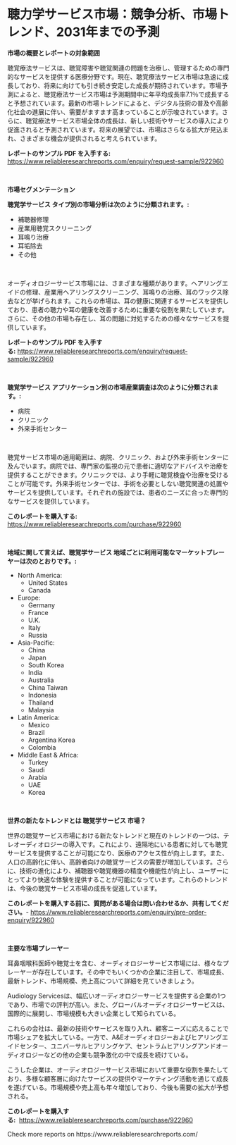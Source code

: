<p><h1>聴力学サービス市場：競争分析、市場トレンド、2031年までの予測</h1></p><p><strong>市場の概要とレポートの対象範囲</strong></p>
<p><p>聴覚療法サービスは、聴覚障害や聴覚関連の問題を治療し、管理するための専門的なサービスを提供する医療分野です。現在、聴覚療法サービス市場は急速に成長しており、将来に向けても引き続き安定した成長が期待されています。市場予測によると、聴覚療法サービス市場は予測期間中に年平均成長率7.1％で成長すると予想されています。最新の市場トレンドによると、デジタル技術の普及や高齢化社会の進展に伴い、需要がますます高まっていることが示唆されています。さらに、聴覚療法サービス市場全体の成長は、新しい技術やサービスの導入により促進されると予測されています。将来の展望では、市場はさらなる拡大が見込まれ、さまざまな機会が提供されると考えられています。</p></p>
<p><strong>レポートのサンプル PDF を入手する:</strong> <a href="https://www.reliableresearchreports.com/enquiry/request-sample/922960">https://www.reliableresearchreports.com/enquiry/request-sample/922960</a></p>
<p>&nbsp;</p>
<p><strong>市場セグメンテーション</strong></p>
<p><strong>聴覚学サービス タイプ別の市場分析は次のように分類されます。:</strong></p>
<p><ul><li>補聴器修理</li><li>産業用聴覚スクリーニング</li><li>耳鳴り治療</li><li>耳垢除去</li><li>その他</li></ul></p>
<p>&nbsp;</p>
<p><p>オーディオロジーサービス市場には、さまざまな種類があります。ヘアリングエイドの修理、産業用ヘアリングスクリーニング、耳鳴りの治療、耳のワックス除去などが挙げられます。これらの市場は、耳の健康に関連するサービスを提供しており、患者の聴力や耳の健康を改善するために重要な役割を果たしています。さらに、その他の市場も存在し、耳の問題に対処するための様々なサービスを提供しています。</p></p>
<p><strong>レポートのサンプル PDF を入手する:</strong>&nbsp;<a href="https://www.reliableresearchreports.com/enquiry/request-sample/922960">https://www.reliableresearchreports.com/enquiry/request-sample/922960</a></p>
<p>&nbsp;</p>
<p><strong> 聴覚学サービス アプリケーション別の市場産業調査は次のように分類されます。:</strong></p>
<p><ul><li>病院</li><li>クリニック</li><li>外来手術センター</li></ul></p>
<p>&nbsp;</p>
<p><p>聴覚サービス市場の適用範囲は、病院、クリニック、および外来手術センターに及んでいます。病院では、専門家の監視の元で患者に適切なアドバイスや治療を提供することができます。クリニックでは、より手軽に聴覚検査や治療を受けることが可能です。外来手術センターでは、手術を必要としない聴覚関連の処置やサービスを提供しています。それぞれの施設では、患者のニーズに合った専門的なサービスを提供しています。</p></p>
<p><strong>このレポートを購入する:</strong>&nbsp; <a href="https://www.reliableresearchreports.com/purchase/922960">https://www.reliableresearchreports.com/purchase/922960</a></p>
<p>&nbsp;</p>
<p><strong>地域に関して言えば、聴覚学サービス 地域ごとに利用可能なマーケットプレーヤーは次のとおりです。:</strong></p>
<p><ul>
    <li>
        North America:
        <ul>
            <li>United States</li>
            <li>Canada</li>
        </ul>
    </li>
    <li>
        Europe:
        <ul>
            <li>Germany</li>
            <li>France</li>
            <li>U.K.</li>
            <li>Italy</li>
            <li>Russia</li>
        </ul>
    </li>
    <li>
        Asia-Pacific:
        <ul>
            <li>China</li>
            <li>Japan</li>
            <li>South Korea</li>
            <li>India</li>
            <li>Australia</li>
            <li>China Taiwan</li>
            <li>Indonesia</li>
            <li>Thailand</li>
            <li>Malaysia</li>
        </ul>
    </li>
    <li>
        Latin America:
        <ul>
            <li>Mexico</li>
            <li>Brazil</li>
            <li>Argentina Korea</li>
            <li>Colombia</li>
        </ul>
    </li>
    <li>
        Middle East & Africa:
        <ul>
            <li>Turkey</li>
            <li>Saudi</li>
            <li>Arabia</li>
            <li>UAE</li>
            <li>Korea</li>
        </ul>
    </li>
    </ul></p>
<p>&nbsp;</p>
<p><strong>世界の新たなトレンドとは 聴覚学サービス 市場？</strong></p>
<p><p>世界の聴覚サービス市場における新たなトレンドと現在のトレンドの一つは、テレオーディオロジーの導入です。これにより、遠隔地にいる患者に対しても聴覚サービスを提供することが可能になり、医療のアクセス性が向上します。また、人口の高齢化に伴い、高齢者向けの聴覚サービスの需要が増加しています。さらに、技術の進化により、補聴器や聴覚機器の精度や機能性が向上し、ユーザーにとってより快適な体験を提供することが可能になっています。これらのトレンドは、今後の聴覚サービス市場の成長を促進しています。</p></p>
<p><strong>このレポートを購入する前に、質問がある場合は問い合わせるか、共有してください。</strong>- <a href="https://www.reliableresearchreports.com/enquiry/pre-order-enquiry/922960">https://www.reliableresearchreports.com/enquiry/pre-order-enquiry/922960</a></p>
<p>&nbsp;</p>
<p><strong>主要な市場プレーヤー</strong></p>
<p><p>耳鼻咽喉科医師や聴覚士を含む、オーディオロジーサービス市場には、様々なプレーヤーが存在しています。その中でもいくつかの企業に注目して、市場成長、最新トレンド、市場規模、売上高について詳細を見ていきましょう。</p><p>Audiology Servicesは、幅広いオーディオロジーサービスを提供する企業の1つであり、市場での評判が高い。また、グローバルオーディオロジーサービスは、国際的に展開し、市場規模も大きい企業として知られている。</p><p>これらの会社は、最新の技術やサービスを取り入れ、顧客ニーズに応えることで市場シェアを拡大している。一方で、A&Eオーディオロジーおよびヒアリングエイドセンター、ユニバーサルヒアリングケア、セントラムヒアリングアンドオーディオロジーなどの他の企業も競争激化の中で成長を続けている。</p><p>こうした企業は、オーディオロジーサービス市場において重要な役割を果たしており、多様な顧客層に向けたサービスの提供やマーケティング活動を通じて成長を遂げている。市場規模や売上高も年々増加しており、今後も需要の拡大が予想される。</p></p>
<p><strong>このレポートを購入する:</strong>&nbsp;&nbsp;<a href="https://www.reliableresearchreports.com/purchase/922960">https://www.reliableresearchreports.com/purchase/922960</a></p>
<p>Check more reports on https://www.reliableresearchreports.com/</p>